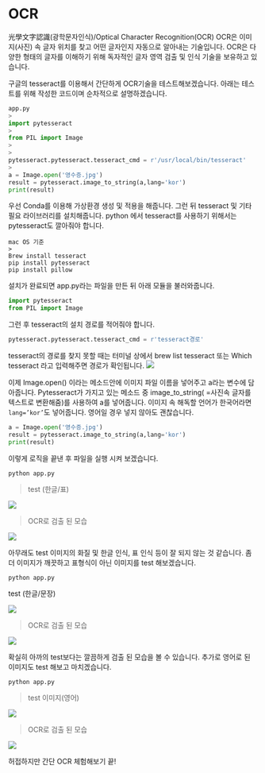 # OCR
光學文字認識(광학문자인식)/Optical Character Recognition(OCR)
OCR은 이미지(사진) 속 글자 위치를 찾고 어떤 글자인지 자동으로 알아내는 기술입니다. OCR은 다양한 형태의 글자를 이해하기 위해 독자적인 글자 영역 검출 및 인식 기술을 보유하고 있습니다.

구글의 tesseract를 이용해서 간단하게 OCR기술을 테스트해보겠습니다.
아래는 테스트를 위해 작성한 코드이며 순차적으로 설명하겠습니다. 
>
```python
app.py
>
import pytesseract
>
from PIL import Image
>
>
pytesseract.pytesseract.tesseract_cmd = r'/usr/local/bin/tesseract'
>
a = Image.open('영수증.jpg')
result = pytesseract.image_to_string(a,lang='kor')
print(result)
```

우선 Conda를 이용해 가상환경 생성 및 적용을 해줍니다. 
그런 뒤 tesseract 및 기타 필요 라이브러리를 설치해줍니다.
python 에서 tesseract를 사용하기 위해서는 pytesseract도 깔아줘야 합니다. 

>
```
mac OS 기준
>
Brew install tesseract
pip install pytesseract
pip install pillow
```

설치가 완료되면 app.py라는 파일을 만든 뒤 아래 모듈을 불러와줍니다.
>
```python
import pytesseract 
from PIL import Image
```

그런 후 tesseract의 설치 경로를 적어줘야 합니다. 
>
```python
pytesseract.pytesseract.tesseract_cmd = r'tesseract경로'
```

tesseract의 경로를 찾지 못할 때는 터미널 상에서 brew list tesseract 또는 Which tesseract 라고 입력해주면 경로가 확인됩니다.
![](https://images.velog.io/images/tngusl5/post/6fde8b6f-fb38-4346-a689-093e55899d86/image.png)
 

이제 Image.open() 이라는 메소드안에 이미지 파일 이름을 넣어주고 a라는 변수에 담아줍니다. Pytesseract가 가지고 있는 메소드 중 image_to_string( =사진속 글자를 텍스트로 변환해줌)를 사용하여 a를 넣어줍니다. 이미지 속 해독할 언어가 한국어라면 `lang=’kor’`도 넣어줍니다. 영어일 경우 넣지 않아도 괜찮습니다.
>
```python
a = Image.open('영수증.jpg')
result = pytesseract.image_to_string(a,lang='kor')
print(result)
```

이렇게 로직을 끝낸 후 파일을 실행 시켜 보겠습니다. 
```
python app.py
```
>test (한글/표)

![](https://images.velog.io/images/tngusl5/post/3dfdb735-c8a8-4e27-8bc3-4258eddc1314/image.png)

>OCR로 검출 된 모습

![](https://images.velog.io/images/tngusl5/post/b58bce6f-389b-4aa6-a899-4ae84c1310ad/image.png)

아무래도 test 이미지의 화질 및 한글 인식, 표 인식 등이 잘 되지 않는 것 같습니다. 좀 더 이미지가 깨끗하고 표형식이 아닌 이미지를 test 해보겠습니다.
```
python app.py
```
>
test (한글/문장)

![](https://images.velog.io/images/tngusl5/post/14963411-e31f-40a6-85a1-51b8f29d9609/image.png)

>OCR로 검출 된 모습

![](https://images.velog.io/images/tngusl5/post/fc964198-9afa-4ae1-a72d-1ddbd00893ae/image.png)

확실히 아까의 test보다는 깔끔하게 검출 된 모습을 볼 수 있습니다. 
추가로 영어로 된 이미지도 test 해보고 마치겠습니다. 

```
python app.py
```

>test 이미지(영어)

![](https://images.velog.io/images/tngusl5/post/0b1016ef-65ce-47a4-b80d-321fd125e80e/image.png)

>OCR로 검출 된 모습

![](https://images.velog.io/images/tngusl5/post/b67eac27-2b47-4ceb-b5a5-396eef43d8a3/image.png)


허접하지만 간단 OCR 체험해보기 끝! 


